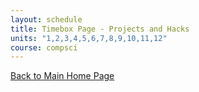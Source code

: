 ```yaml
---
layout: schedule
title: Timebox Page - Projects and Hacks
units: "1,2,3,4,5,6,7,8,9,10,11,12"
course: compsci
---
```


[Back to Main Home Page](http://0.0.0.0:4200/student/)